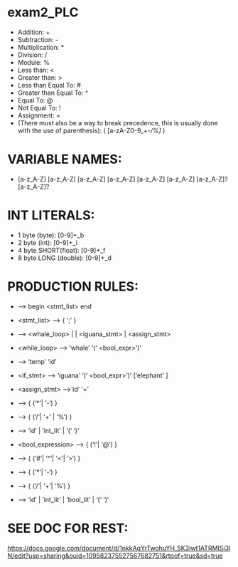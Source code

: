# exam2_PLC

*	Addition: +
*	Subtraction: -
*	Multiplication: *
*	Division: /
*	Module: %
*	Less than: <
*	Greater than: >
*	Less than Equal To: #
*	Greater than Equal To: ^
*	Equal To: @
*	Not Equal To: !
*	Assignment: =
*	(There must also be a way to break precedence, this is usually done with the use of parenthesis):
( [a-zA-Z0-9_+-*/%]* )

# VARIABLE NAMES: 
* [a-z_A-Z] [a-z_A-Z] [a-z_A-Z] [a-z_A-Z] [a-z_A-Z] [a-z_A-Z] [a-z_A-Z]? [a-z_A-Z]?

# INT LITERALS:
* 1 byte (byte): 	[0-9]+_b
* 2 byte (int): 		[0-9]+_i
* 4 byte SHORT(float): 	[0-9]+_f
* 8 byte LONG (double): 	[0-9]+_d

# PRODUCTION RULES:
* <program> --> begin <stmt_list> end
* <stmt_list> --> { <stmt> ‘;’ }
* <stmt> --> <whale_loop> | <declare> | <iguana_stmt> | <assign_stmt>
* <while_loop> --> ‘whale’ ‘(‘ <bool_expr>’)’ <stmt>
* <declare> --> ‘temp’ ‘id’ 
* <if_stmt> --> ‘iguana’ ‘(‘ <bool_expr>’)’ <stmt> [‘elephant’ <stmt> ]
* <assign_stmt> -->‘id’ ‘=’ <expr> 
* <expr> --> <term> { (‘*’| ‘-‘) <term> }
* <term> --> <factor> { (‘/’| ‘+’ | ‘%’) <factor> }
* <factor> --> ‘id’ | ‘int_lit’ |  ‘(‘ <expr> ‘)’

* <bool_expression> --> <brel> { (‘!’| ‘@’) <brel> }
* <brel> --> <bexpr> { (‘#’| ‘^’| ‘<’| ‘>‘) <bexpr> }
* <bexpr> --> <bterm> { (‘*’| ‘-‘) <bterm> }
* <bterm> --> <bstuff> { (‘/’| ‘+’| ‘%’) <bstuff> }
* <bfactor> --> ‘id’ | ‘int_lit’ | ‘bool_lit’ | ‘(‘ <bexpr> ‘)’

 # SEE DOC FOR REST:
  
https://docs.google.com/document/d/1nkkAqYrTwohuYH_5K3Iwt1ATRMISi3IN/edit?usp=sharing&ouid=109582375527567682751&rtpof=true&sd=true

